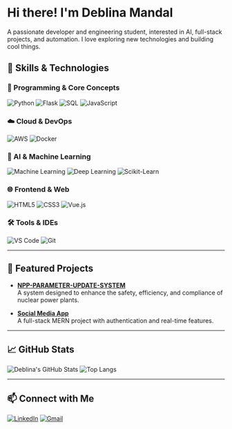 # Hi there! I'm Deblina Mandal

A passionate developer and engineering student, interested in AI, full-stack projects, and automation. I love exploring new technologies and building cool things.

## 🚀 Skills & Technologies

### 🧠 Programming & Core Concepts
![Python](https://img.shields.io/badge/Python-3776AB?style=flat&logo=python&logoColor=white)
![Flask](https://img.shields.io/badge/Flask-000000?style=flat&logo=flask)
![SQL](https://img.shields.io/badge/SQL-4479A1?style=flat&logo=mysql&logoColor=white)
![JavaScript](https://img.shields.io/badge/JavaScript-F7DF1E?style=flat&logo=javascript&logoColor=black)

### ☁️ Cloud & DevOps
![AWS](https://img.shields.io/badge/AWS-232F3E?style=flat&logo=amazon-aws&logoColor=white)
![Docker](https://img.shields.io/badge/Docker-2496ED?style=flat&logo=docker&logoColor=white)

### 🤖 AI & Machine Learning
![Machine Learning](https://img.shields.io/badge/Machine%20Learning-orange?style=flat)
![Deep Learning](https://img.shields.io/badge/Deep%20Learning-red?style=flat)
![Scikit-Learn](https://img.shields.io/badge/Scikit--Learn-F7931E?style=flat&logo=scikit-learn&logoColor=white)

### 🌐 Frontend & Web
![HTML5](https://img.shields.io/badge/HTML5-E34F26?style=flat&logo=html5&logoColor=white)
![CSS3](https://img.shields.io/badge/CSS3-1572B6?style=flat&logo=css3&logoColor=white)
![Vue.js](https://img.shields.io/badge/Vue.js-4FC08D?style=flat&logo=vue.js&logoColor=white)

### 🛠️ Tools & IDEs
![VS Code](https://img.shields.io/badge/VS%20Code-007ACC?style=flat&logo=visual-studio-code&logoColor=white)
![Git](https://img.shields.io/badge/Git-F05032?style=flat&logo=git&logoColor=white)

---

## 📌 Featured Projects

- **[NPP-PARAMETER-UPDATE-SYSTEM](https://github.com/httpdevl/NPP-PARAMETER-UPDATE-SYSTEM)**  
  A system designed to enhance the safety, efficiency, and compliance of nuclear power plants.

- **[Social Media App](https://github.com/httpdevl/social-media-app)**  
  A full-stack MERN project with authentication and real-time features.

---

## 📈 GitHub Stats

![Deblina's GitHub Stats](https://github-readme-stats.vercel.app/api?username=httpdevl&show_icons=true&theme=dark)
![Top Langs](https://github-readme-stats.vercel.app/api/top-langs/?username=httpdevl&layout=compact&theme=dark)

---

## 📫 Connect with Me

[![LinkedIn](https://img.shields.io/badge/LinkedIn-blue?style=flat&logo=linkedin&logoColor=white)](https://www.linkedin.com/in/your-profile)
[![Gmail](https://img.shields.io/badge/Gmail-D14836?style=flat&logo=gmail&logoColor=white)](mailto:your.email@gmail.com)
